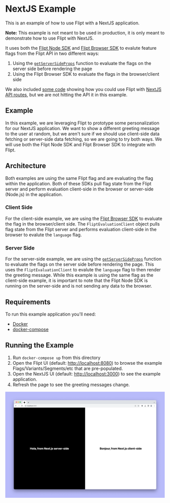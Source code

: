 # NextJS Example

This is an example of how to use Flipt with a NextJS application.

**Note:** This example is not meant to be used in production, it is only meant to demonstrate how to use Flipt with NextJS.

It uses both the [Flipt Node SDK](https://github.com/flipt-io/flipt-client-sdks/tree/main/flipt-client-node) and [Flipt Browser SDK](https://github.com/flipt-io/flipt-client-sdks/tree/main/flipt-client-browser) to evalute feature flags from the Flipt API in two different ways:

1. Using the [`getServerSideProps`](https://nextjs.org/docs/basic-features/data-fetching/get-server-side-props) function to evaluate the flags on the server side before rendering the page 
1. Using the Flipt Browser SDK to evaluate the flags in the browser/client side

We also included [some code](./pages/api/hello.ts) showing how you could use Flipt with [NextJS API routes](https://nextjs.org/docs/api-routes/introduction), but we are not hitting the API it in this example.

## Example

In this example, we are leveraging Flipt to prototype some personalization for our NextJS application. We want to show a different greeting message to the user at random, but we aren't sure if we should use client-side data fetching or server-side data fetching, so we are going to try both ways. We will use both the Flipt Node SDK and Flipt Browser SDK to integrate with Flipt.

## Architecture

Both examples are using the same Flipt flag and are evaluating the flag within the application. Both of these SDKs pull flag state from the Flipt server and perform evaluation client-side in the browser or server-side (Node.js) in the application.

### Client Side

For the client-side example, we are using the [Flipt Browser SDK](https://github.com/flipt-io/flipt-client-sdks/tree/main/flipt-client-browser) to evaluate the flag in the browser/client side. The `FliptEvaluationClient` object pulls flag state from the Flipt server and performs evaluation client-side in the browser to evalute the `language` flag.

### Server Side

For the server-side example, we are using the [`getServerSideProps`](https://nextjs.org/docs/basic-features/data-fetching/get-server-side-props) function to evaluate the flags on the server side before rendering the page. This uses the `FliptEvaluationClient` to evalute the `language` flag to then render the greeting message. While this example is using the same flag as the client-side example, it is important to note that the Flipt Node SDK is running on the server-side and is not sending any data to the browser.

## Requirements

To run this example application you'll need:

* [Docker](https://docs.docker.com/install/)
* [docker-compose](https://docs.docker.com/compose/install/)

## Running the Example

1. Run `docker-compose up` from this directory
1. Open the Flipt UI (default: [http://localhost:8080](http://localhost:8080)) to browse the example Flags/Variants/Segments/etc that are pre-populated.
1. Open the NextJS UI (default: [http://localhost:3000](http://localhost:3000)) to see the example application.
1. Refresh the page to see the greeting messages change.

<p align="center">
    <img src="../images/nextjs.png" alt="NextJS Example" width=800 />
</p>
